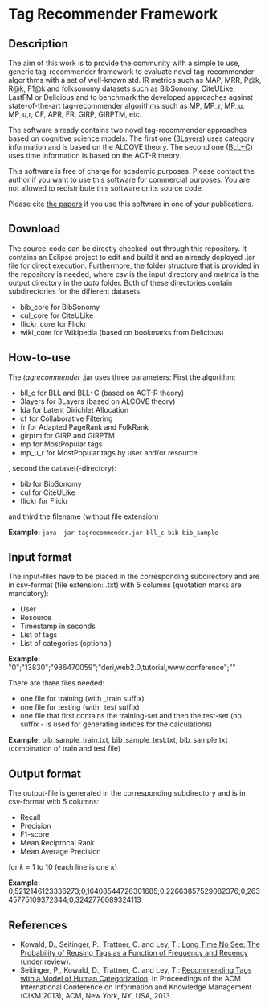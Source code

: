# Tag Recommender Framework

## Description
The aim of this work is to provide the community with a simple to use, generic tag-recommender framework to evaluate novel tag-recommender algorithms with a set of well-known std. IR metrics such as MAP, MRR, P@k, R@k, F1@k and folksonomy datasets such as BibSonomy, CiteULike, LastFM or Delicious and to benchmark the developed approaches against state-of-the-art tag-recommender algorithms such as MP, MP_r, MP_u, MP_u,r, CF, APR, FR, GIRP, GIRPTM, etc.

The software already contains two novel tag-recommender approaches based on cognitive science models. The first one ([3Layers](http://www.christophtrattner.info/pubs/cikm2013.pdf)) uses category information and is based on the ALCOVE theory. The second one ([BLL+C](http://arxiv.org/pdf/1312.5111.pdf)) uses time information is based on the ACT-R theory.

This software is free of charge for academic purposes. Please contact the author if you want to use this software for commercial purposes. You are not allowed to redistribute this software or its source code. 

Please cite [the papers](https://github.com/domkowald/tagrecommender#references) if you use this software in one of your publications.

## Download
The source-code can be directly checked-out through this repository. It contains an Eclipse project to edit and build it and an already deployed .jar file for direct execution. Furthermore, the folder structure that is provided in the repository is needed, where _csv_ is the input directory and _metrics_ is the output directory in the _data_ folder. Both of these directories contain subdirectories for the different datasets:
* bib_core for BibSonomy
* cul_core for CiteULike
* flickr_core for Flickr
* wiki_core for Wikipedia (based on bookmarks from Delicious)

## How-to-use
The _tagrecommender_ .jar uses three parameters:
First the algorithm:
* bll_c for BLL and BLL+C (based on ACT-R theory)
* 3layers for 3Layers (based on ALCOVE theory)
* lda for Latent Dirichlet Allocation
* cf for Collaborative Filtering
* fr for Adapted PageRank and FolkRank
* girptm for GIRP and GIRPTM
* mp for MostPopular tags
* mp_u_r for MostPopular tags by user and/or resource

, second the dataset(-directory):
* bib for BibSonomy
* cul for CiteULike
* flickr for Flickr

and third the filename (without file extension)

**Example:**
`java -jar tagrecommender.jar bll_c bib bib_sample`

## Input format
The input-files have to be placed in the corresponding subdirectory and are in csv-format (file extension: .txt) with 5 columns (quotation marks are mandatory):
* User
* Resource
* Timestamp in seconds
* List of tags
* List of categories (optional)

**Example:**
"0";"13830";"986470059";"deri,web2.0,tutorial,www,conference";""

There are three files needed:
* one file for training (with _train suffix)
* one file for testing (with _test suffix)
* one file that first contains the training-set and then the test-set (no suffix - is used for generating indices for the calculations)

**Example:**
bib_sample_train.txt, bib_sample_test.txt, bib_sample.txt (combination of train and test file)

## Output format
The output-file is generated in the corresponding subdirectory and is in csv-format with 5 columns:
* Recall
* Precision
* F1-score
* Mean Reciprocal Rank
* Mean Average Precision

for _k_ = 1 to 10 (each line is one _k_)

**Example:**
0,5212146123336273;0,16408544726301685;0,22663857529082376;0,26345775109372344;0,3242776089324113

## References
* Kowald, D., Seitinger, P., Trattner, C. and Ley, T.: [Long Time No See: The Probability of Reusing Tags as a Function of Frequency and Recency](http://arxiv.org/pdf/1312.5111.pdf) (under review).
* Seitinger, P., Kowald, D., Trattner, C. and Ley, T.: [Recommending Tags with a Model of Human Categorization](http://www.christophtrattner.info/pubs/cikm2013.pdf). In Proceedings of the ACM International Conference on Information and Knowledge Management (CIKM 2013), ACM, New York, NY, USA, 2013.
